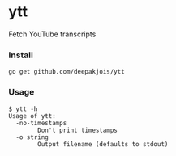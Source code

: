 # ytt
Fetch YouTube transcripts

### Install

```
go get github.com/deepakjois/ytt
```

### Usage

```
$ ytt -h
Usage of ytt:
  -no-timestamps
        Don't print timestamps
  -o string
        Output filename (defaults to stdout)
```
